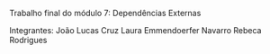 Trabalho final do módulo 7: Dependências Externas

Integrantes: 
João Lucas Cruz
Laura Emmendoerfer Navarro
Rebeca Rodrigues
